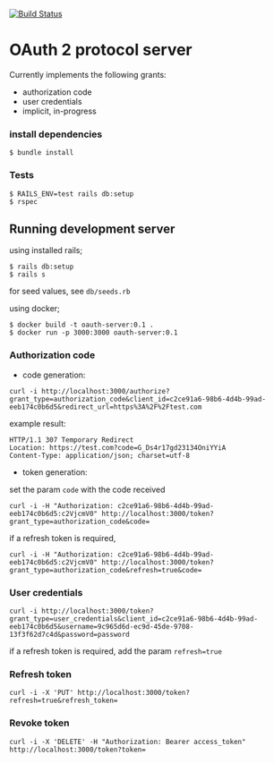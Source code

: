 [![Build Status](https://travis-ci.org/ngendah/oauth2-proto-server.svg?branch=master)](https://travis-ci.org/ngendah/oauth2-proto-server)

OAuth 2 protocol server 
=======================
Currently implements the following grants:
* authorization code
* user credentials
* implicit, in-progress

### install dependencies
``
$ bundle install
``

### Tests
```
$ RAILS_ENV=test rails db:setup
$ rspec
```

## Running development server

using installed rails;
```
$ rails db:setup
$ rails s
```
for seed values, see `db/seeds.rb`

using docker;

```
$ docker build -t oauth-server:0.1 .
$ docker run -p 3000:3000 oauth-server:0.1
```

### Authorization code
* code generation:
```
curl -i http://localhost:3000/authorize?grant_type=authorization_code&client_id=c2ce91a6-98b6-4d4b-99ad-eeb174c0b6d5&redirect_url=https%3A%2F%2Ftest.com
```

example result:
```
HTTP/1.1 307 Temporary Redirect
Location: https://test.com?code=G_Ds4r17gd23134OniYYiA
Content-Type: application/json; charset=utf-8
```

* token generation:

set the param `code` with the code received

```
curl -i -H "Authorization: c2ce91a6-98b6-4d4b-99ad-eeb174c0b6d5:c2VjcmV0" http://localhost:3000/token?grant_type=authorization_code&code=
```

if a refresh token is required,

```
curl -i -H "Authorization: c2ce91a6-98b6-4d4b-99ad-eeb174c0b6d5:c2VjcmV0" http://localhost:3000/token?grant_type=authorization_code&refresh=true&code=
```

### User credentials
```
curl -i http://localhost:3000/token?grant_type=user_credentials&client_id=c2ce91a6-98b6-4d4b-99ad-eeb174c0b6d5&username=9c965d6d-ec9d-45de-9708-13f3f62d7c4d&password=password
```
if a refresh token is required, add the param `refresh=true`

### Refresh token
```
curl -i -X 'PUT' http://localhost:3000/token?refresh=true&refresh_token=
```

### Revoke token
```
curl -i -X 'DELETE' -H "Authorization: Bearer access_token" http://localhost:3000/token?token=
```
